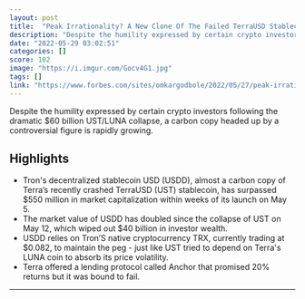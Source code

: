 ```yaml
---
layout: post
title:  "Peak Irrationality? A New Clone Of The Failed TerraUSD Stablecoin Has Surpassed $550 Million In Market Cap"
description: "Despite the humility expressed by certain crypto investors following the dramatic $60 billion UST/LUNA collapse, a carbon copy headed up by a controversial figure is rapidly growing."
date: "2022-05-29 03:02:51"
categories: []
score: 102
image: "https://i.imgur.com/Gocv4G1.jpg"
tags: []
link: "https://www.forbes.com/sites/omkargodbole/2022/05/27/peak-irrationality-a-new-clone-of-the-failed-terrausd-stablecoin-has-surpassed-550-million-in-market-cap/?sh=f35b117b92b3"
---
```


Despite the humility expressed by certain crypto investors following the dramatic $60 billion UST/LUNA collapse, a carbon copy headed up by a controversial figure is rapidly growing.

## Highlights

- Tron's decentralized stablecoin USD (USDD), almost a carbon copy of Terra’s recently crashed TerraUSD (UST) stablecoin, has surpassed $550 million in market capitalization within weeks of its launch on May 5.
- The market value of USDD has doubled since the collapse of UST on May 12, which wiped out $40 billion in investor wealth.
- USDD relies on Tron’S native cryptocurrency TRX, currently trading at $0.082, to maintain the peg - just like UST tried to depend on Terra's LUNA coin to absorb its price volatility.
- Terra offered a lending protocol called Anchor that promised 20% returns but it was bound to fail.

---
